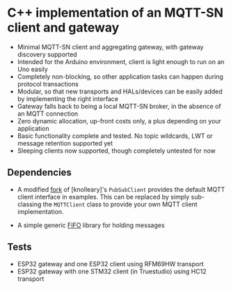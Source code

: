 C++ implementation of an MQTT-SN client and gateway
==================================================================

- Minimal MQTT-SN client and aggregating gateway, with gateway discovery supported
- Intended for the Arduino environment, client is light enough to run on an Uno easily
- Completely non-blocking, so other application tasks can happen during protocol transactions
- Modular, so that new transports and HALs/devices can be easily added by implementing the right interface
- Gateway falls back to being a local MQTT-SN broker, in the absence of an MQTT connection
- Zero dynamic allocation, up-front costs only, a plus depending on your application
- Basic functionality complete and tested. No topic wildcards, LWT or message retention supported yet
- Sleeping clients now supported, though completely untested for now

## Dependencies
- A modified [fork](https://github.com/brianrho/pubsubclient) of [knolleary]'s `PubSubClient` provides the default MQTT client interface in examples. This can be replaced by simply sub-classing the `MQTTClient` class to provide your own MQTT client implementation.

- A simple generic [FIFO](https://github.com/brianrho/LiteFifo) library for holding messages

## Tests
- ESP32 gateway and one ESP32 client using RFM69HW transport
- ESP32 gateway with one STM32 client (in Truestudio) using HC12 transport
